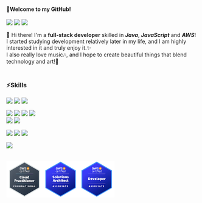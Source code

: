 #### 🎼Welcome to my GitHub!

<p>
  <a href="https://www.linkedin.com/in/hojun-lim-ab3564341/" target="_blank"><img src="https://img.shields.io/badge/Linkedin-3B66BC?style=flat-square&logo=none&logoColor=white"></a>
  <a href="https://www.credly.com/users/hojun-lim.ceab2cb7" target="_blank"><img src="https://img.shields.io/badge/Credly-FF6B00?style=flat-square&logo=credly&logoColor=white"></a>
  <a href="mailto:april0391.dev@gmail.com"><img src="https://img.shields.io/badge/april0391.dev@gmail.com-EA4335?style=flat-square&logo=gmail&logoColor=white"></a>
</p>

<div style="font-size:14px;">
  
  👋 Hi there! I'm a **full-stack developer** skilled in ***Java***, ***JavaScript*** and ***AWS***!<br>
  I started studying development relatively later in my life, and I am highly interested in it and truly enjoy it.✨<br>
  I also really love music🎶, and I hope to create beautiful things that blend technology and art!🌈<br>
  　
</div>

<div><h3>⚡Skills</h3></div>
<div> 
  <!-- language -->
  <p>
    <img src="https://img.shields.io/badge/Java-007396?style=flat-square&logo=openjdk&logoColor=white">
    <img src="https://img.shields.io/badge/JavaScript-F7DF1E?style=flat-square&logo=JavaScript&logoColor=white">
    <img src="https://img.shields.io/badge/TypeScript-3178C6?style=flat-square&logo=TypeScript&logoColor=white">
  </p>
  
  <!-- backend -->
  <p>
    <img src="https://img.shields.io/badge/Spring-6DB33F?style=flat-square&logo=Spring&logoColor=white">
    <img src="https://img.shields.io/badge/JPA-007396?style=flat-square&logo=Hibernate&logoColor=white">
<!--     <img src="https://img.shields.io/badge/MyBatis-891B26?style=flat-square&logo=thunderbird&logoColor=white"> -->
<!--     <img src="https://img.shields.io/badge/Thymeleaf-005F0F?style=flat-square&logo=Thymeleaf&logoColor=white"> -->
<!--     <img src="https://img.shields.io/badge/JSP-007396?style=flat-square&logo=openjdk&logoColor=white"> <br> -->
    <img src="https://img.shields.io/badge/Nodejs-5FA04E?style=flat-square&logo=nodedotjs&logoColor=white">
    <img src="https://img.shields.io/badge/Expressjs-000000?style=flat-square&logo=express&logoColor=white"> <br>
    <!-- db -->
    <img src="https://img.shields.io/badge/MySQL-4479A1?style=flat-square&logo=MySQL&logoColor=white">
    <img src="https://img.shields.io/badge/MongoDB-47A248?style=flat-square&logo=mongodb&logoColor=white">
  </p>

  <!-- frontend -->
  <p>
    <img src="https://img.shields.io/badge/React-61DAFB?style=flat-square&logo=React&logoColor=white">
    <img src="https://img.shields.io/badge/HTML5-E34F26?style=flat-square&logo=HTML5&logoColor=white">
    <img src="https://img.shields.io/badge/CSS3-1572B6?style=flat-square&logo=CSS3&logoColor=white">
<!--     <img src="https://img.shields.io/badge/jQuery-0769AD?style=flat-square&logo=jquery&logoColor=white"> -->
  </p>

   <!-- devops -->
<!--   <img src="https://img.shields.io/badge/Git-F05032?style=flat-square&logo=git&logoColor=white"> -->
<!--   <img src="https://img.shields.io/badge/GitHub-181717?style=flat-square&logo=github&logoColor=white"> -->
<!--   <img src="https://img.shields.io/badge/GitHub Actions-2088FF?style=flat-square&logo=githubactions&logoColor=white"> -->
<!--   <img src="https://img.shields.io/badge/Nginx-009639?style=flat-square&logo=nginx&logoColor=white"> -->

<img src="https://img.shields.io/badge/AWS-232F3E?style=flat-square&logo=amazonwebservices&logoColor=white"> <br>

  <!-- ide -->
  <!--
  <img src="https://img.shields.io/badge/Eclipse-2C2255?style=flat-square&logo=Eclipse%20IDE&logoColor=white">
  <img src="https://img.shields.io/badge/VSCode-007ACC?style=flat-square&logo=viaplay&logoColor=white">
  <img src="https://img.shields.io/badge/intellijidea-000000?style=flat-square&logo=intellijidea&logoColor=white">
  -->
</div>
<br>

<!-- certifications -->
<!--
![AWS-CLF-C02](https://raw.githubusercontent.com/april0391/april0391/main/assets/aws-certified-cloud-practitioner.png)
![AWS-SAA-C03](https://raw.githubusercontent.com/april0391/april0391/main/assets/aws-certified-solutions-architect-associate.png)
![AWS-DVA-C02](https://raw.githubusercontent.com/april0391/april0391/main/assets/aws-certified-developer-associate.png)
-->
<div style="display:flex;">
  <img src="https://raw.githubusercontent.com/april0391/april0391/main/assets/aws-certified-cloud-practitioner.png" width="95" />
  <img src="https://raw.githubusercontent.com/april0391/april0391/main/assets/aws-certified-solutions-architect-associate.png" width="95" />
  <img src="https://raw.githubusercontent.com/april0391/april0391/main/assets/aws-certified-developer-associate.png" width="95" />
</div>
